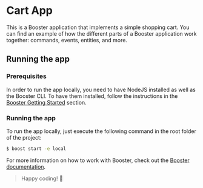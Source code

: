 # Cart App

This is a Booster application that implements a simple shopping cart. You can find an example of how the different parts of a Booster application work together: commands, events, entities, and more.

## Running the app

### Prerequisites

In order to run the app locally, you need to have NodeJS installed as well as the Booster CLI. To have them installed, follow the instructions in the [Booster Getting Started](https://docs.boosterframework.com/getting-started/installation) section.

### Running the app

To run the app locally, just execute the following command in the root folder of the project:

```bash
$ boost start -e local
```

For more information on how to work with Booster, check out the [Booster documentation](https://docs.boosterframework.com).




> Happy coding! 🚀